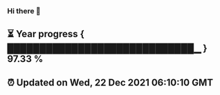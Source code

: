 ### Hi there 👋
⏳ Year progress { █████████████████████████████▁ } 97.33 %
---
⏰ Updated on Wed, 22 Dec 2021 06:10:10 GMT
---
